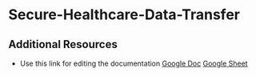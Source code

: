 # Secure-Healthcare-Data-Transfer
## Additional Resources
- Use this link for editing the documentation [Google Doc](https://docs.google.com/document/d/1PsbCqrVVV9OEof_hHg0SG5oFNuGVulFbTyroWzxdKDY/edit?usp=sharing)    [Google Sheet](https://docs.google.com/spreadsheets/d/1diBMXtGF5NGc4IKNHM8fr8DJoMELj6FFX36CPk_nWKw/edit?usp=sharing)
